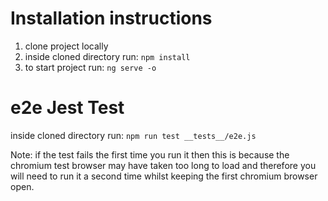 # Installation instructions

1) clone project locally
2) inside cloned directory run: `npm install`
3) to start project run: `ng serve -o`

# e2e Jest Test

inside cloned directory run: `npm run test __tests__/e2e.js`

Note: if the test fails the first time you run it then this is because the chromium test browser may have taken too long to load and therefore you will need to run it a second time whilst keeping the first chromium browser open.
